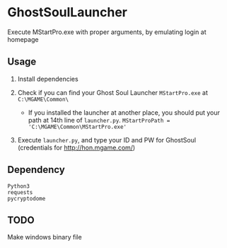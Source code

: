 # GhostSoulLauncher
Execute MStartPro.exe with proper arguments, by emulating login at homepage

## Usage

1. Install dependencies

2. Check if you can find your Ghost Soul Launcher `MStartPro.exe` at `C:\MGAME\Common\`

    - If you installed the launcher at another place, you should put your path at 14th line of `launcher.py`. `MStartProPath = 'C:\MGAME\Common\MStartPro.exe'`

3. Execute `launcher.py`, and type your ID and PW for GhostSoul (credentials for http://hon.mgame.com/)

## Dependency
```
Python3
requests
pycryptodome
```

## TODO
Make windows binary file
